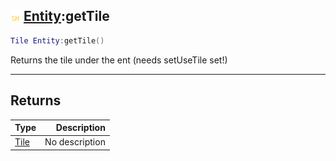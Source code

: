## ![shared](../../.gitbook/assets/shared.png) [Entity](entity):getTile

```lua
Tile Entity:getTile()
```

Returns the tile under the ent (needs setUseTile set!)

------
## Returns

| Type   | Description |
| ------ | ----------: |
| [Tile](tile) | No description |

